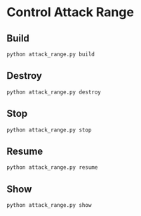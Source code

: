 # Control Attack Range

## Build
```
python attack_range.py build
```

## Destroy
```
python attack_range.py destroy
```

## Stop
```
python attack_range.py stop
```

## Resume
```
python attack_range.py resume
```

## Show
```
python attack_range.py show
```
